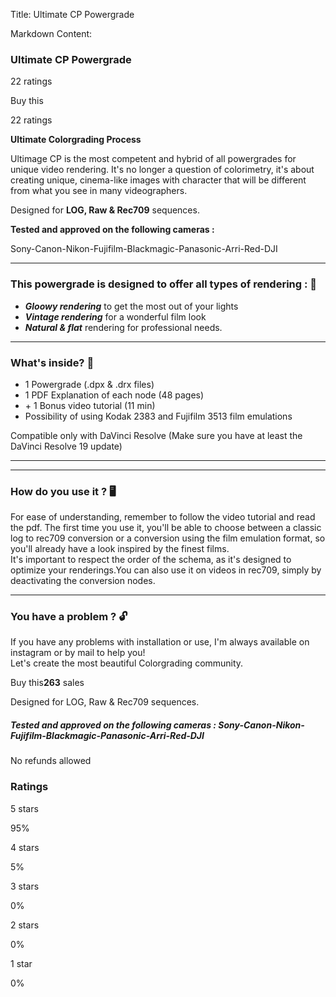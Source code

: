 Title: Ultimate CP Powergrade

Markdown Content:
### Ultimate CP Powergrade

22 ratings

Buy this

22 ratings

**Ultimate Colorgrading Process**

Ultimage CP is the most competent and hybrid of all powergrades for unique video rendering. It's no longer a question of colorimetry, it's about creating unique, cinema-like images with character that will be different from what you see in many videographers.

Designed for **LOG, Raw & Rec709** sequences.

**Tested and approved on the following cameras :**

Sony-Canon-Nikon-Fujifilm-Blackmagic-Panasonic-Arri-Red-DJI

* * *

### **This powergrade is designed to offer all types of rendering :** 🧨

*   **_Gloowy rendering_** to get the most out of your lights
*   **_Vintage rendering_** for a wonderful film look
*   **_Natural & flat_** rendering for professional needs.

* * *

### **What's inside?** 🧳

*   1 Powergrade (.dpx & .drx files)
*   1 PDF Explanation of each node (48 pages)
*   \+ 1 Bonus video tutorial (11 min)
*   Possibility of using Kodak 2383 and Fujifilm 3513 film emulations

Compatible only with DaVinci Resolve (Make sure you have at least the DaVinci Resolve 19 update)

* * *

* * *

### **How do you use it ?** 🖥

For ease of understanding, remember to follow the video tutorial and read the pdf. The first time you use it, you'll be able to choose between a classic log to rec709 conversion or a conversion using the film emulation format, so you'll already have a look inspired by the finest films.  
It's important to respect the order of the schema, as it's designed to optimize your renderings.You can also use it on videos in rec709, simply by deactivating the conversion nodes.

* * *

### **You have a problem ?** 🔓

If you have any problems with installation or use, I'm always available on instagram or by mail to help you!  
Let's create the most beautiful Colorgrading community.

Buy this**263** sales

Designed for LOG, Raw & Rec709 sequences.

##### Tested and approved on the following cameras : Sony-Canon-Nikon-Fujifilm-Blackmagic-Panasonic-Arri-Red-DJI

No refunds allowed

### Ratings

5 stars

95%

4 stars

5%

3 stars

0%

2 stars

0%

1 star

0%
